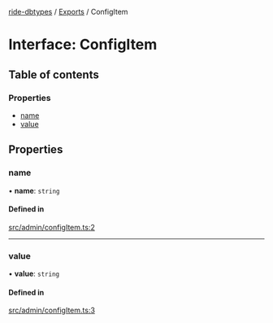 [ride-dbtypes](../README.md) / [Exports](../modules.md) / ConfigItem

# Interface: ConfigItem

## Table of contents

### Properties

- [name](ConfigItem.md#name)
- [value](ConfigItem.md#value)

## Properties

### name

• **name**: `string`

#### Defined in

[src/admin/configItem.ts:2](https://github.com/gatitolabs/ride-dbtypes/blob/87a2080/src/admin/configItem.ts#L2)

___

### value

• **value**: `string`

#### Defined in

[src/admin/configItem.ts:3](https://github.com/gatitolabs/ride-dbtypes/blob/87a2080/src/admin/configItem.ts#L3)
